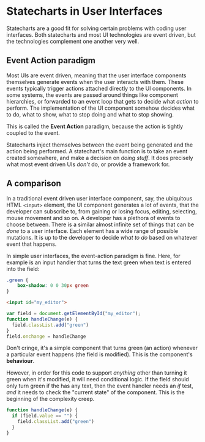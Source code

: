 # Statecharts in User Interfaces

Statecharts are a good fit for solving certain problems with coding user interfaces.  Both statecharts and most UI technologies are event driven, but the technologies complement one another very well.

## Event Action paradigm

Most UIs are event driven, meaning that the user interface components themselves generate events when the user interacts with them.  These events typically trigger actions attached directly to the UI components.  In some systems, the events are passed around things like component hierarchies, or forwarded to an event loop that gets to decide what _action_ to perform.  The implementation of the UI component somehow decides what to do, what to show, what to stop doing and what to stop showing.

This is called the **Event Action** paradigm, because the action is tightly coupled to the event.

Statecharts inject themselves between the event being generated and the action being performed.  A statechart's main function is to take an event created somewhere, and make a decision on _doing stuff_.  It does precisely what most event driven UIs _don't_ do, or provide a framework for.

## A comparison

In a traditional event driven user interface component, say, the ubiquitous HTML `<input>` element, the UI component generates a lot of events, that the developer can subscribe to, from gaining or losing focus, editing, selecting, mouse movement and so on.  A developer has a plethora of events to choose between.  There is a similar almost infinite set of things that can be _done_ to a user interface.  Each element has a wide range of possible mutations.  It is up to the developer to decide _what to do_ based on whatever event that happens.

In simple user interfaces, the event-action paradigm is fine.  Here, for example is an input handler that turns the text green when text is entered into the field:

```css
.green {
    box-shadow: 0 0 30px green
}
```

```html
<input id="my_editor">
```

```js
var field = document.getElementById("my_editor");
function handleChange(e) {
  field.classList.add("green")
}
field.onchange = handleChange
```

Don't cringe, it's a simple component that turns green (an action) whenever a particular event happens (the field is modified).  This is the component's **behaviour**.

However, in order for this code to support _anything_ other than turning it green when it's modified, it will need conditional logic.  If the field should only turn green if the has any text, then the event handler needs an _if_ test, _and_ it needs to check the "current state" of the component.  This is the beginning of the complexity creep.

```js
function handleChange(e) {
  if (field.value == "") {
    field.classList.add("green")
  }
}
```
